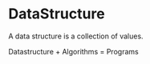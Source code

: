 # DataStructure

A data structure is a collection of values.

Datastructure + Algorithms = Programs
